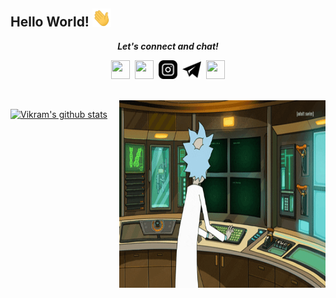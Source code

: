 ## Hello World! <img src="https://github.com/jatin-pahuja/jatin-pahuja/blob/master/Hi.gif" width="30px"></h2>

<p align="center">
  <i><b>Let's connect and chat!</b></i>

  <p align="center">
    <a href="https://twitter.com/bindashvikram" alt="Twitter"><img src="https://github.com/nitish-awasthi/nitish-awasthi/blob/master/twitter.png" height="30" width="30"></a>&nbsp;
    <a href="https://www.linkedin.com/in/vikram-kumar1/" alt="Linkedin"><img src="https://github.com/nitish-awasthi/nitish-awasthi/blob/master/174857.png" height="30" width="30"></a>&nbsp;
    <a href="https://www.instagram.com/bindash_vikram" alt="Instagram"><img src="https://github.com/jatin-pahuja/jatin-pahuja/blob/master/instagram.png" height="30" width="30"></a>&nbsp;
     <a href="https://t.me/bindash_vikram" alt="Telegram"><img src="https://github.com/jatin-pahuja/jatin-pahuja/blob/master/telegram.png" height="30" width="30"></a>&nbsp;
    <a href="mailto:vikramkumar8655@gmail.com" alt="Contact me"><img src="https://github.com/nitish-awasthi/nitish-awasthi/blob/master/gmail-512.webp" height="30" width="30"></a>
  </p>    
</p>
<br />
<img align="right" height=300 width=330 alt="GIF" src="https://github.com/darshan-jain/darshan-jain/blob/master/rick.gif" />

[![Vikram's github stats](https://github-readme-stats.vercel.app/api?username=lea-dtech&show_icons=true)](https://github.com/lea-dtech)

